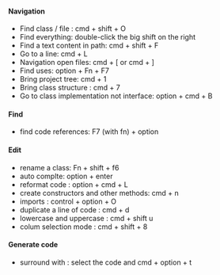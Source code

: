 #### Navigation

*  Find class / file : cmd + shift + O
*  Find everything: double-click the big shift on the right
*  Find a text content in path: cmd + shift + F
*  Go to a line: cmd + L 
*  Navigation open files: cmd + [  or cmd + ] 
*  Find uses: option + Fn + F7
*  Bring project tree: cmd + 1
*  Bring class structure : cmd + 7
*  Go to class implementation not interface: option + cmd + B

#### Find
* find code references: F7 (with fn) + option 

#### Edit

* rename a class: Fn + shift + f6
* auto complte: option + enter
* reformat code : option + cmd + L
* create constructors and other methods: cmd + n
* imports : control + option + O 
* duplicate a line of code : cmd + d
* lowercase and uppercase : cmd + shift u
* colum selection mode : cmd + shift + 8

####  Generate code
* surround with : select the code and cmd + option + t 
